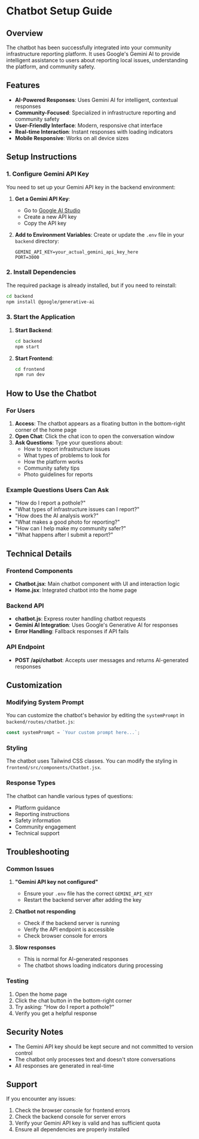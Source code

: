 # Chatbot Setup Guide

## Overview
The chatbot has been successfully integrated into your community infrastructure reporting platform. It uses Google's Gemini AI to provide intelligent assistance to users about reporting local issues, understanding the platform, and community safety.

## Features
- **AI-Powered Responses**: Uses Gemini AI for intelligent, contextual responses
- **Community-Focused**: Specialized in infrastructure reporting and community safety
- **User-Friendly Interface**: Modern, responsive chat interface
- **Real-time Interaction**: Instant responses with loading indicators
- **Mobile Responsive**: Works on all device sizes

## Setup Instructions

### 1. Configure Gemini API Key
You need to set up your Gemini API key in the backend environment:

1. **Get a Gemini API Key**:
   - Go to [Google AI Studio](https://makersuite.google.com/app/apikey)
   - Create a new API key
   - Copy the API key

2. **Add to Environment Variables**:
   Create or update the `.env` file in your `backend` directory:
   ```
   GEMINI_API_KEY=your_actual_gemini_api_key_here
   PORT=3000
   ```

### 2. Install Dependencies
The required package is already installed, but if you need to reinstall:
```bash
cd backend
npm install @google/generative-ai
```

### 3. Start the Application
1. **Start Backend**:
   ```bash
   cd backend
   npm start
   ```

2. **Start Frontend**:
   ```bash
   cd frontend
   npm run dev
   ```

## How to Use the Chatbot

### For Users
1. **Access**: The chatbot appears as a floating button in the bottom-right corner of the home page
2. **Open Chat**: Click the chat icon to open the conversation window
3. **Ask Questions**: Type your questions about:
   - How to report infrastructure issues
   - What types of problems to look for
   - How the platform works
   - Community safety tips
   - Photo guidelines for reports

### Example Questions Users Can Ask
- "How do I report a pothole?"
- "What types of infrastructure issues can I report?"
- "How does the AI analysis work?"
- "What makes a good photo for reporting?"
- "How can I help make my community safer?"
- "What happens after I submit a report?"

## Technical Details

### Frontend Components
- **Chatbot.jsx**: Main chatbot component with UI and interaction logic
- **Home.jsx**: Integrated chatbot into the home page

### Backend API
- **chatbot.js**: Express router handling chatbot requests
- **Gemini AI Integration**: Uses Google's Generative AI for responses
- **Error Handling**: Fallback responses if API fails

### API Endpoint
- **POST /api/chatbot**: Accepts user messages and returns AI-generated responses

## Customization

### Modifying System Prompt
You can customize the chatbot's behavior by editing the `systemPrompt` in `backend/routes/chatbot.js`:

```javascript
const systemPrompt = `Your custom prompt here...`;
```

### Styling
The chatbot uses Tailwind CSS classes. You can modify the styling in `frontend/src/components/Chatbot.jsx`.

### Response Types
The chatbot can handle various types of questions:
- Platform guidance
- Reporting instructions
- Safety information
- Community engagement
- Technical support

## Troubleshooting

### Common Issues
1. **"Gemini API key not configured"**
   - Ensure your `.env` file has the correct `GEMINI_API_KEY`
   - Restart the backend server after adding the key

2. **Chatbot not responding**
   - Check if the backend server is running
   - Verify the API endpoint is accessible
   - Check browser console for errors

3. **Slow responses**
   - This is normal for AI-generated responses
   - The chatbot shows loading indicators during processing

### Testing
1. Open the home page
2. Click the chat button in the bottom-right corner
3. Try asking: "How do I report a pothole?"
4. Verify you get a helpful response

## Security Notes
- The Gemini API key should be kept secure and not committed to version control
- The chatbot only processes text and doesn't store conversations
- All responses are generated in real-time

## Support
If you encounter any issues:
1. Check the browser console for frontend errors
2. Check the backend console for server errors
3. Verify your Gemini API key is valid and has sufficient quota
4. Ensure all dependencies are properly installed

